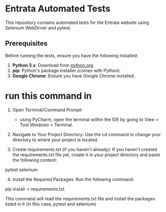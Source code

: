 # Entrata Automated Tests

This repository contains automated tests for the Entrata website using Selenium WebDriver and pytest.

## Prerequisites

Before running the tests, ensure you have the following installed:

1. **Python 3.x**: Download from [python.org](https://www.python.org).
2. **pip**: Python's package installer (comes with Python).
3. **Google Chrome**: Ensure you have Google Chrome installed.

# run this command in 
1. Open Terminal/Command Prompt:
   - using PyCharm, open the terminal within the IDE by going to View > Tool Windows > Terminal.
   
2. Navigate to Your Project Directory:
   Use the cd command to change your directory to where your project is located.

3. Create requirements.txt (if you haven't already):
If you haven't created the requirements.txt file yet, create it in your project directory and paste the following content:

pytest
selenium

4. Install the Required Packages: Run the following command:

pip install -r requirements.txt

This command will read the requirements.txt file and install the packages listed in it (in this case, pytest and selenium)